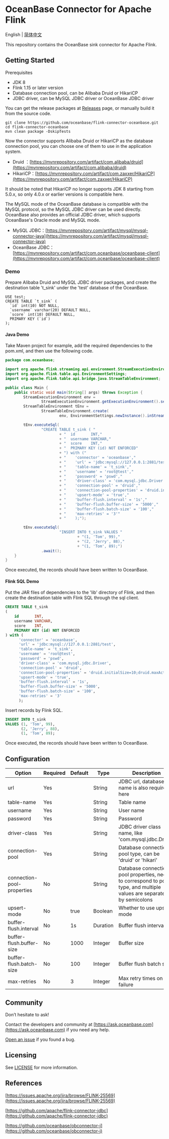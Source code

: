 # OceanBase Connector for Apache Flink

English | [简体中文](README_CN.md)

This repository contains the OceanBase sink connector for Apache Flink.

## Getting Started

Prerequisites

- JDK 8
- Flink 1.15 or later version
- Database connection pool, can be Alibaba Druid or HikariCP
- JDBC driver, can be MySQL JDBC driver or OceanBase JDBC driver

You can get the release packages at [Releases](https://github.com/oceanbase/flink-connector-oceanbase/releases) page, or manually build it from the source code.

```shell
git clone https://github.com/oceanbase/flink-connector-oceanbase.git
cd flink-connector-oceanbase
mvn clean package -DskipTests
```

Now the connector supports Alibaba Druid or HikariCP as the database connection pool, you can choose one of them to use in the application system.
- Druid ：[https://mvnrepository.com/artifact/com.alibaba/druid](https://mvnrepository.com/artifact/com.alibaba/druid)
- HikariCP：[https://mvnrepository.com/artifact/com.zaxxer/HikariCP](https://mvnrepository.com/artifact/com.zaxxer/HikariCP)

It should be noted that HikariCP no longer supports JDK 8 starting from 5.0.x, so only 4.0.x or earlier versions is compatible here.

The MySQL mode of the OceanBase database is compatible with the MySQL protocol, so the MySQL JDBC driver can be used directly. OceanBase also provides an official JDBC driver, which supports OceanBase's Oracle mode and MySQL mode.

- MySQL JDBC：[https://mvnrepository.com/artifact/mysql/mysql-connector-java](https://mvnrepository.com/artifact/mysql/mysql-connector-java)
- OceanBase JDBC：[https://mvnrepository.com/artifact/com.oceanbase/oceanbase-client](https://mvnrepository.com/artifact/com.oceanbase/oceanbase-client)

### Demo

Prepare Alibaba Druid and MySQL JDBC driver packages, and create the destination table 't_sink' under the 'test' database of the OceanBase.

```mysql
USE test;
CREATE TABLE `t_sink` (
  `id` int(10) NOT NULL,
  `username` varchar(20) DEFAULT NULL,
  `score` int(10) DEFAULT NULL,
  PRIMARY KEY (`id`)
);
```

#### Java Demo

Take Maven project for example, add the required dependencies to the pom.xml, and then use the following code.

```java
package com.oceanbase;

import org.apache.flink.streaming.api.environment.StreamExecutionEnvironment;
import org.apache.flink.table.api.EnvironmentSettings;
import org.apache.flink.table.api.bridge.java.StreamTableEnvironment;

public class Main {
    public static void main(String[] args) throws Exception {
        StreamExecutionEnvironment env =
                StreamExecutionEnvironment.getExecutionEnvironment().setParallelism(1);
        StreamTableEnvironment tEnv =
                StreamTableEnvironment.create(
                        env, EnvironmentSettings.newInstance().inStreamingMode().build());

        tEnv.executeSql(
                "CREATE TABLE t_sink ( "
                        + "  id       INT,"
                        + "  username VARCHAR,"
                        + "  score    INT,"
                        + "  PRIMARY KEY (id) NOT ENFORCED"
                        + ") with ("
                        + "    'connector' = 'oceanbase',"
                        + "    'url' = 'jdbc:mysql://127.0.0.1:2881/test',"
                        + "    'table-name' = 't_sink',"
                        + "    'username' = 'root@test',"
                        + "    'password' = 'pswd',"
                        + "    'driver-class' = 'com.mysql.jdbc.Driver',"
                        + "    'connection-pool' = 'druid',"
                        + "    'connection-pool-properties' = 'druid.initialSize=10;druid.maxActive=100',"
                        + "    'upsert-mode' = 'true',"
                        + "    'buffer-flush.interval' = '1s',"
                        + "    'buffer-flush.buffer-size' = '5000',"
                        + "    'buffer-flush.batch-size' = '100',"
                        + "    'max-retries' = '3'"
                        + "    );");

        tEnv.executeSql(
                        "INSERT INTO t_sink VALUES "
                                + "(1, 'Tom', 99),"
                                + "(2, 'Jerry', 88),"
                                + "(1, 'Tom', 89);")
                .await();
    }
}
```

Once executed, the records should have been written to OceanBase.

#### Flink SQL Demo

Put the JAR files of dependencies to the 'lib' directory of Flink, and then create the destination table with Flink SQL through the sql client.

```sql
CREATE TABLE t_sink
(
    id       INT,
    username VARCHAR,
    score    INT,
    PRIMARY KEY (id) NOT ENFORCED
) with (
      'connector' = 'oceanbase',
      'url' = 'jdbc:mysql://127.0.0.1:2881/test',
      'table-name' = 't_sink',
      'username' = 'root@test',
      'password' = 'pswd',
      'driver-class' = 'com.mysql.jdbc.Driver',
      'connection-pool' = 'druid',
      'connection-pool-properties' = 'druid.initialSize=10;druid.maxActive=100;',
      'upsert-mode' = 'true',
      'buffer-flush.interval' = '1s',
      'buffer-flush.buffer-size' = '5000',
      'buffer-flush.batch-size' = '100',
      'max-retries' = '3'
      );
```

Insert records by Flink SQL.

```sql
INSERT INTO t_sink
VALUES (1, 'Tom', 99),
       (2, 'Jerry', 88),
       (1, 'Tom', 89);
```

Once executed, the records should have been written to OceanBase.

## Configuration

| Option                     | Required | Default | Type     | Description                                                                                                           |
|----------------------------|----------|---------|----------|-----------------------------------------------------------------------------------------------------------------------|
| url                        | Yes      |         | String   | JDBC url, database name is also required here                                                                         |
| table-name                 | Yes      |         | String   | Table name                                                                                                            |
| username                   | Yes      |         | String   | User name                                                                                                             |
| password                   | Yes      |         | String   | Password                                                                                                              |
| driver-class               | Yes      |         | String   | JDBC driver class name, like 'com.mysql.jdbc.Driver'                                                                  |
| connection-pool            | Yes      |         | String   | Database connection pool type, can be 'druid' or 'hikari'                                                             |
| connection-pool-properties | No       |         | String   | Database connection pool properties, need to correspond to pool type, and multiple values are separated by semicolons |
| upsert-mode                | No       | true    | Boolean  | Whether to use upsert mode                                                                                            |
| buffer-flush.interval      | No       | 1s      | Duration | Buffer flush interval                                                                                                 |
| buffer-flush.buffer-size   | No       | 1000    | Integer  | Buffer size                                                                                                           |
| buffer-flush.batch-size    | No       | 100     | Integer  | Buffer flush batch size                                                                                               |
| max-retries                | No       | 3       | Integer  | Max retry times on failure                                                                                            |

## Community

Don’t hesitate to ask!

Contact the developers and community at [https://ask.oceanbase.com](https://ask.oceanbase.com) if you need any help.

[Open an issue](https://github.com/oceanbase/flink-connector-oceanbase/issues) if you found a bug.

## Licensing

See [LICENSE](LICENSE) for more information.

## References

[https://issues.apache.org/jira/browse/FLINK-25569](https://issues.apache.org/jira/browse/FLINK-25569)

[https://github.com/apache/flink-connector-jdbc](https://github.com/apache/flink-connector-jdbc)

[https://github.com/oceanbase/obconnector-j](https://github.com/oceanbase/obconnector-j)
